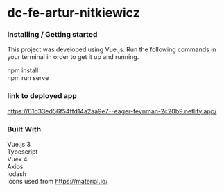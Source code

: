 # dc-fe-artur-nitkiewicz

### Installing / Getting started

This project was developed using Vue.js. Run the following commands in your terminal in order to get it up and running.

npm install <br>
npm run serve

### link to deployed app

https://61d33ed56f54ffd14a2aa9e7--eager-feynman-2c20b9.netlify.app/

### Built With

Vue.js 3<br>
Typescript<br>
Vuex 4<br>
Axios <br>
lodash<br>
icons used from https://material.io/